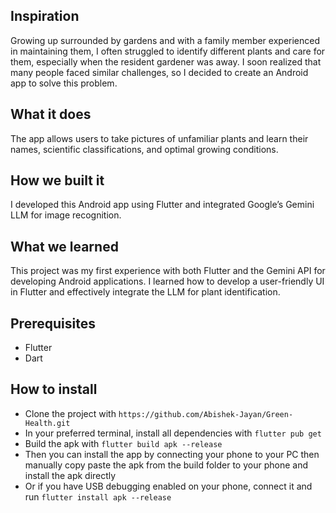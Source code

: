 ## Inspiration
Growing up surrounded by gardens and with a family member experienced in maintaining them, I often struggled to identify different plants and care for them, especially when the resident gardener was away. I soon realized that many people faced similar challenges, so I decided to create an Android app to solve this problem.

## What it does
The app allows users to take pictures of unfamiliar plants and learn their names, scientific classifications, and optimal growing conditions.

## How we built it
I developed this Android app using Flutter and integrated Google’s Gemini LLM for image recognition.

## What we learned
This project was my first experience with both Flutter and the Gemini API for developing Android applications. I learned how to develop a user-friendly UI in Flutter and effectively integrate the LLM for plant identification.


## Prerequisites
 - Flutter
 - Dart

## How to install
 - Clone the project with ```https://github.com/Abishek-Jayan/Green-Health.git```
 - In your preferred terminal, install all dependencies with ```flutter pub get```
 - Build the apk with ```flutter build apk --release```
 - Then you can install the app by connecting your phone to your PC then manually copy paste the apk from the build folder to your phone and install the apk directly
 - Or if you have USB debugging enabled on your phone, connect it and run ```flutter install apk --release```
